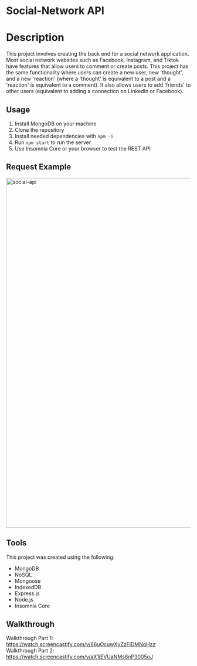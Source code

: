 # Social-Network API

# Description 

This project involves creating the back end for a social network application. Most social network websites such as Facebook, Instagram, and Tiktok have features that allow users to comment or create posts. This project has the same functionality where users can create a new user, new 'thought', and a new 'reaction' (where a 'thought' is equivalent to a post and a 'reaction' is equivalent to a comment). It also allows users to add 'friends' to other users (equivalent to adding a connection on LinkedIn or Facebook).

## Usage

1. Install MongoDB on your machine
2. Clone the repository
3. Install needed dependencies with `npm -i`
4. Run `npm start` to run the server
5. Use Insomnia Core or your browser to test the REST API

## Request Example
<img width="955" alt="social-api" src="https://user-images.githubusercontent.com/69539559/147025590-7d7367dc-1a84-452c-9d26-1062134177d4.png">

## Tools
This project was created using the following:
* MongoDB
* NoSQL
* Mongoose
* IndexedDB
* Express.js
* Node.js
* Insomnia Core

## Walkthrough
Walkthrough Part 1: https://watch.screencastify.com/v/66uOcuwXyZzFlDMNqHzz
<br>
Walkthrough Part 2: https://watch.screencastify.com/v/aX1jEVUaNMs6nP3005oJ
